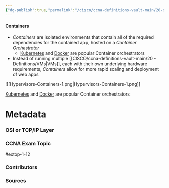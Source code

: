 ```yaml
---
{"dg-publish":true,"permalink":"/cisco/ccna-definitions-vault-main/20-definitions/containers/","tags":["defs_ccna"]}
---
```


#### Containers
- *Containers* are isolated environments that contain all of the required dependencies for the contained app, hosted on a *Container Orchestrator*
	- [Kubernetes](https://kubernetes.io/) and [Docker](https://www.docker.com/) are popular Container orchestrators
- Instead of running multiple [[CISCO/ccna-definitions-vault-main/20 - Definitions/VMs\|VMs]], each with their own underlying hardware requirements, *Containers* allow for more rapid scaling and deployment of web apps

![[Hypervisors-Containers-1.png\|Hypervisors-Containers-1.png]]

[Kubernetes](https://kubernetes.io/) and [Docker](https://www.docker.com/) are popular Container orchestrators



# Metadata
### OSI or TCP/IP Layer

### CCNA Exam Topic
#extop-1-12
### Contributors

### Sources

